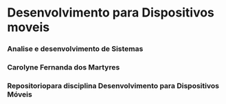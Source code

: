 # Desenvolvimento para Dispositivos moveis
### Analise e desenvolvimento de Sistemas
### Carolyne Fernanda dos Martyres
### Repositoriopara disciplina Desenvolvimento para Dispositivos Móveis
